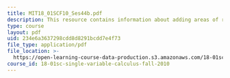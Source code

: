 ```yaml
---
title: MIT18_01SCF10_Ses44b.pdf
description: This resource contains information about adding areas of rectangles.
type: course
layout: pdf
uid: 234e6a3637298cdd8d8291bcdd7e4f73
file_type: application/pdf
file_location: >-
  https://open-learning-course-data-production.s3.amazonaws.com/18-01sc-single-variable-calculus-fall-2010/234e6a3637298cdd8d8291bcdd7e4f73_MIT18_01SCF10_Ses44b.pdf
course_id: 18-01sc-single-variable-calculus-fall-2010
---
```

